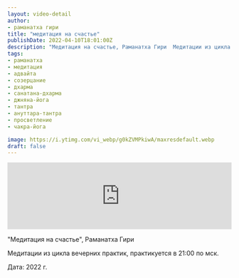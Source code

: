 ```yaml
---
layout: video-detail
author:
- раманатха гири
title: "медитация на счастье"
publishDate: 2022-04-10T18:01:00Z
description: "Медитация на счастье, Раманатха Гири  Медитации из цикла вечерних практик, практикуется в 21 00 по мск.  Дата  2022 г."
tags: 
- раманатха
- медитация
- адвайта
- созерцание
- дхарма
- санатана-дхарма
- джняна-йога
- тантра
- ануттара-тантра
- просветление
- чакра-йога

image: https://i.ytimg.com/vi_webp/g0kZVMPkiwA/maxresdefault.webp
draft: false
---
```


<iframe width="100%" src="https://www.youtube.com/embed/g0kZVMPkiwA" frameborder="0" allowfullscreen=""></iframe> 

 "Медитация на счастье", Раманатха Гири

 Медитации из цикла вечерних практик, практикуется в 21:00 по мск.

 Дата: 2022 г.

  

 